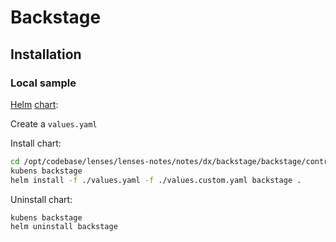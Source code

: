 # Backstage

## Installation

### Local sample


[Helm](https://backstage.io/docs/deployment/helm) [chart](https://github.com/backstage/backstage/tree/master/contrib/chart/backstage):

Create a `values.yaml`

Install chart:

```bash
cd /opt/codebase/lenses/lenses-notes/notes/dx/backstage/backstage/contrib/chart/backstage
kubens backstage
helm install -f ./values.yaml -f ./values.custom.yaml backstage .
```

Uninstall chart:

```bash
kubens backstage
helm uninstall backstage
```